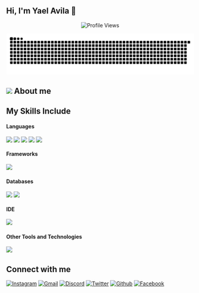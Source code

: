 ## Hi, I'm Yael Avila 👋

<p align = "center">
	<img src = "https://komarev.com/ghpvc/?username=avilaYael&style=plastic&color=blueviolet" alt = "Profile Views"/>
</p>
<p align = "center">
	<img src = "https://github.com/7oSkaaa/7oSkaaa/blob/output/github-contribution-grid-snake-dark.svg?" alt = "Snake Game"/>
</p>

## <picture><img src = "https://github.com/7oSkaaa/7oSkaaa/blob/main/Images/about_me.gif?raw=true" width = 50px></picture> About me


## My Skills Include

<h4> Languages </h4>
<span> 
  <img src="https://img.shields.io/badge/HTML5-E34F26?style=for-the-badge&logo=html5&logoColor=white">
  <img src="https://img.shields.io/badge/CSS3-1572B6?style=for-the-badge&logo=css3&logoColor=white">
  <img src="https://img.shields.io/badge/JavaScript-F7DF1E?style=for-the-badge&logo=javascript&logoColor=black">
  <img src="https://img.shields.io/badge/Java-ED8B00?style=for-the-badge&logo=java&logoColor=white">
  <img src="https://img.shields.io/badge/PHP-777BB4?style=for-the-badge&logo=php&logoColor=white">
</span>

<h4> Frameworks </h4>
<span>
  <img src="https://img.shields.io/badge/react-%2320232a.svg?style=for-the-badge&logo=react&logoColor=%2361DAFB">
</span>

<h4> Databases </h4>
<span>
  <img src="https://img.shields.io/badge/MySQL-00000F?style=for-the-badge&logo=mysql&logoColor=white">
  <img src="https://img.shields.io/badge/PostgreSQL-316192?style=for-the-badge&logo=postgresql&logoColor=white">
</span>

<h4> IDE </h4>
<span>
<img src="https://img.shields.io/badge/Visual_Studio_Code-0078D4?style=for-the-badge&logo=visual%20studio%20code&logoColor=white">


<h4> Other Tools and Technologies </h4>
<span>
  <img src="https://img.shields.io/badge/Git-F05032?style=for-the-badge&logo=git&logoColor=white">

</span>


## Connect with me
[![Instagram](https://img.shields.io/badge/-Instagram-c13584?style=flat&labelColor=c13584&logo=instagram&logoColor=white)](https://www.instagram.com/yael_avilac?igsh=cDVnczNzbzlhMXZx)
[![Gmail](https://img.shields.io/badge/-Gmail-c14438?style=flat&logo=Gmail&logoColor=white)](mailto:avilayael29@gmail.com)
[![Discord](https://img.shields.io/badge/Discord-7289DA?style=flat&logo=discord&logoColor=white)](https://discord.gg/CUepF9Vu)
[![Twitter](https://img.shields.io/badge/twitter-%2300acee.svg?color=1DA1F2&style=flat&logo=twitter&logoColor=white)](https://x.com/Yael_AvilaC?t=69f_mPK_ywSijAV4PqD1VA&s=09)
[![Github](https://img.shields.io/badge/github-%2300acee.svg?color=181717&style=flat&logo=github&logoColor=white)](https://github.com/avilaYael)
[![Facebook](https://img.shields.io/badge/Facebook-1877F2?style=flat&logo=facebook&logoColor=white)](https://www.facebook.com/profile.php?id=100004621964736&mibextid=ZbWKwL)



<!--
**avilaYael/avilaYael** is a ✨ _special_ ✨ repository because its `README.md` (this file) appears on your GitHub profile.

Here are some ideas to get you started:

- 🔭 I’m currently working on ...
- 🌱 I’m currently learning ...
- 👯 I’m looking to collaborate on ...
- 🤔 I’m looking for help with ...
- 💬 Ask me about ...
- 📫 How to reach me: ...
- 😄 Pronouns: ...
- ⚡ Fun fact: ...
-->
